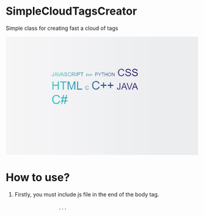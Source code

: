 # SimpleCloudTagsCreator
<p>Simple class for creating fast a cloud of tags</p>
<img src="example1.JPG" alt="example 1" /><br />

# How to use?
<ol>
    <li>
        Firstly, you must include js file in the end of the body tag.
        <code>
            <body>
                ...
                <script src="SimpleCloudTagsCreator.js"></script>
            </body>
        </code>
    </li>
</ol>

